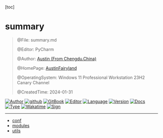 [toc]

# summary

> @File: summary.md
>
> @Editor: PyCharm
>
> @Author: [Austin (From Chengdu.China)](https://fairy.host)
>
> @HomePage: [AustinFairyland](https://github.com/AustinFairyland)
>
> @OperatingSystem: Windows 11 Professional Workstation 23H2 Canary Channel
>
> @CreatedTime: 2024-01-31

[![Author](https://img.shields.io/badge/Author-Austin-orange)](https://t.me/FairyLtd) [![github](https://img.shields.io/badge/Github-Austin.D-green)](https://github.com/AustinFairyland) [![GitBook](https://img.shields.io/badge/GitBook-Austin.D-green)](https://interestingbooks.gitbook.io/) [![Editor](https://img.shields.io/badge/Editor-PyCharm-yellow)](https://github.com/AustinFairyland) [![Language](https://img.shields.io/badge/Language-Markdown-orange)](https://github.com/AustinFairyland) [![Version](https://img.shields.io/badge/Version-Release-blue)](https://github.com/AustinFairyland) [![Docs](https://img.shields.io/badge/Docs-Passing-brightgreen)](https://github.com/AustinFairyland) [![Type](https://img.shields.io/badge/Type-Documents-blue)](https://github.com/AustinFairyland) [![Wakatime](https://wakatime.com/badge/user/fa851759-c657-4b1e-8bcb-3ec3a693a2cd.svg)](https://wakatime.com/@fa851759-c657-4b1e-8bcb-3ec3a693a2cd) [![Sign](https://img.shields.io/badge/%E7%AD%89%E6%88%91%E4%BB%A3%E7%A0%81%E7%BC%96%E6%88%90-%E5%A8%B6%E4%BD%A0%E4%B8%BA%E5%A6%BB%E5%8F%AF%E5%A5%BD-red)](https://github.com/AustinFairyland)

---

- [conf]()
- [modules]()
- [utils](utils.md)
